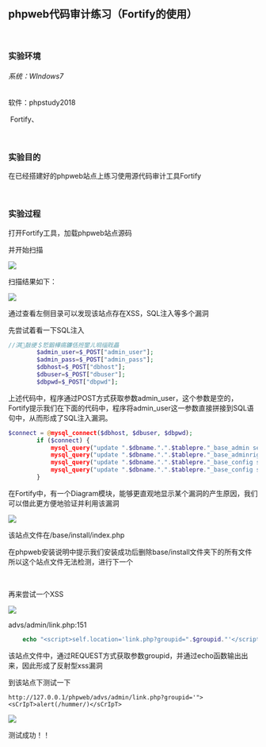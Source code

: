 ## phpweb代码审计练习（Fortify的使用）

<br>

### 实验环境

###### 系统：WIndows7

软件：phpstudy2018

​			Fortify、

<br>

### 实验目的

在已经搭建好的phpweb站点上练习使用源代码审计工具Fortify

<br>

### 实验过程

打开Fortify工具，加载phpweb站点源码

并开始扫描

![](https://s2.loli.net/2022/03/14/n6osYC2bfMdiX95.png)

扫描结果如下：

![](https://s2.loli.net/2022/03/14/RFiOaodjGutT6kg.png)

通过查看左侧目录可以发现该站点存在XSS，SQL注入等多个漏洞

先尝试着看一下SQL注入

```php
//淇敼绠＄悊鍛樺瘑鐮佸拰鐢ㄦ埛缁戝畾
		$admin_user=$_POST["admin_user"];
		$admin_pass=$_POST["admin_pass"];
		$dbhost=$_POST["dbhost"];
		$dbuser=$_POST["dbuser"];
		$dbpwd=$_POST["dbpwd"];
```

上述代码中，程序通过POST方式获取参数admin_user，这个参数是空的，Fortify提示我们在下面的代码中，程序将admin_user这一参数直接拼接到SQL语句中，从而形成了SQL注入漏洞。

```php
$connect = @mysql_connect($dbhost, $dbuser, $dbpwd); 
		if ($connect) {
			mysql_query("update ".$dbname.".".$tablepre."_base_admin set user='$admin_user',password='$mdpass'", $connect);
			mysql_query("update ".$dbname.".".$tablepre."_base_adminrights set user='$admin_user'", $connect);
			mysql_query("update ".$dbname.".".$tablepre."_base_config set `value`='$username' where `variable`='phpwebUser'", $connect);
			mysql_query("update ".$dbname.".".$tablepre."_base_config set `value`='$siteurl' where `variable`='SiteHttp'", $connect);
		}
```

在Fortify中，有一个Diagram模块，能够更直观地显示某个漏洞的产生原因，我们可以借此更方便地验证并利用该漏洞

![](https://s2.loli.net/2022/03/14/YixCqFV4W2youHQ.png)

该站点文件在/base/install/index.php

在phpweb安装说明中提示我们安装成功后删除base/install文件夹下的所有文件所以这个站点文件无法检测，进行下一个

<br>

再来尝试一个XSS

![](https://s2.loli.net/2022/03/14/nTvNzWlerYJtxf2.png)

advs/admin/link.php:151

```php
	echo "<script>self.location='link.php?groupid=".$groupid."'</script>";
```

该站点文件中，通过REQUEST方式获取参数groupid，并通过echo函数输出出来，因此形成了反射型xss漏洞

到该站点下测试一下

```http://127.0.0.1/phpweb/advs/admin/link.php?groupid='"><sCrIpT>alert(/hummer/)</sCrIpT>```

![](https://s2.loli.net/2022/03/14/3CjVTWuIU7gBkEh.png)

测试成功！！

<br>

